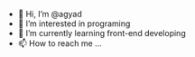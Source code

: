 - 👋 Hi, I’m @agyad
- 👀 I’m interested in programing 
- 🌱 I’m currently learning front-end developing
- 📫 How to reach me ...

<!---
agyad/agyad is a ✨ special ✨ repository because its `README.md` (this file) appears on your GitHub profile.
You can click the Preview link to take a look at your changes.
--->
